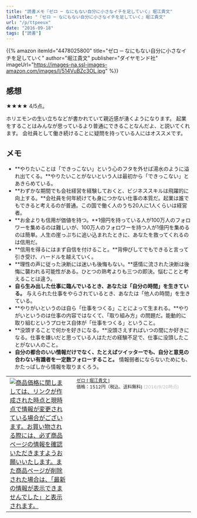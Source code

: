 ```yaml
---
title: "読書メモ『ゼロ ─ なにもない自分に小さなイチを足していく』堀江貴文"
linkTitle: "『ゼロ ─ なにもない自分に小さなイチを足していく』堀江貴文"
url: "/p/ttpeeux"
date: "2016-09-18"
tags: ["読書"]
---
```


{{% amazon
  itemId="4478025800"
  title="ゼロ ─ なにもない自分に小さなイチを足していく"
  author="堀江貴文"
  publisher="ダイヤモンド社"
  imageUrl="https://images-na.ssl-images-amazon.com/images/I/514VuBZc3OL.jpg"
%}}

感想
----

★★★★ 4/5点。

ホリエモンの生い立ちなどが書かれていて親近感が湧くようになります。
起業をすることはみんなが思っているより普通にできることなんだよ、と説いてくれます。
会社員として働き続けることに疑問を持っている人にはオススメです。


メモ
----

- **やりたいことは「できっこない」という心のフタを外せば湯水のように溢れ出てくる。**やりたいことがないという人は最初から「できっこない」とあきらめている。
- **わずかな期間でも会社経営を経験しておくと、ビジネススキルは飛躍的に向上する。**会社員を何年続けても身につかない仕事の本質だ。起業は誰でもできると考えるのが普通。この国で働く人のうち20人に1人くらいは経営者。
- **お金よりも信用が価値を持つ。**1億円を持っている人が100万人のフォロワーを集めるのは難しいが、100万人のフォロワーを持つ人が1億円を集めるのは簡単。人生の崖っぷちに追い込まれたときに、あなたを救ってくれるのは信用だ。
- **信用を得るにはまず自信を付けること。**背伸びしてでもできると言って引き受け、ハードルを越えていく。
- **理性の声に従った決断には迷いも後悔もない。**感情に流された決断は後悔に襲われる可能性がある。ひとつの熟考よりも三つの即決。悩むことと考えることは違う。
- **自ら生み出した仕事に臨んでいるとき、あなたは「自分の時間」を生きている。** 与えられた仕事をやらされているとき、あなたは「他人の時間」を生きている。
- **やりがいというのは自ら「仕事をつくる」ことによって生まれる。**やりがいというのは仕事の内容ではなくて、「取り組み方」の問題だ。能動的に取り組むというプロセス自体が「仕事をつくる」ということ。
- **没頭することで何かを好きになる。**没頭さえすればいつの間にか好きになる。仕事を嫌いだと思っている人はただの経験不足で、仕事に没頭したことがない人のこと。
- **自分の都合のいい情報だけでなく、たとえばツイッターでも、自分と意見の合わない有識者を一定数フォローすること。** 情報弱者にならないためにも、かたっぱしから情報を取りまくろう。

<table><tr><td><a href="http://hb.afl.rakuten.co.jp/hgc/144180a1.9ac213ee.144180a2.e4d0f394/?pc=http%3A%2F%2Fitem.rakuten.co.jp%2Fbook%2F12475312&m=http%3A%2F%2Fm.rakuten.co.jp%2Fbook%2Fi%2F16622837%2F&scid=af_item_tbl&link_type=picttext&ut=eyJwYWdlIjoiaXRlbSIsInR5cGUiOiJwaWN0dGV4dCIsInNpemUiOiIzMDB4MzAwIiwibmFtIjoxLCJuYW1wIjoicmlnaHQiLCJjb20iOjAsImNvbXAiOiJkb3duIiwicHJpY2UiOjEsImJvciI6MCwiY29sIjowLCJ0YXIiOjF9" target="_blank" style="word-wrap:break-word;"  ><img src="http://hbb.afl.rakuten.co.jp/hgb/144180a1.9ac213ee.144180a2.e4d0f394/?me_id=1213310&item_id=16622837&m=https%3A%2F%2Fthumbnail.image.rakuten.co.jp%2F%400_mall%2Fbook%2Fcabinet%2F5802%2F9784478025802.jpg%3F_ex%3D80x80&pc=https%3A%2F%2Fthumbnail.image.rakuten.co.jp%2F%400_mall%2Fbook%2Fcabinet%2F5802%2F9784478025802.jpg%3F_ex%3D300x300&s=300x300&t=picttext" border="0" style="margin:2px" alt="商品価格に関しましては、リンクが作成された時点と現時点で情報が変更されている場合がございます。お買い物される際には、必ず商品ページの情報を確認いただきますようお願いいたします。また商品ページが削除された場合は、「最新の情報が表示できませんでした」と表示されます。" title="商品価格に関しましては、リンクが作成された時点と現時点で情報が変更されている場合がございます。お買い物される際には、必ず商品ページの情報を確認いただきますようお願いいたします。また商品ページが削除された場合は、「最新の情報が表示できませんでした」と表示されます。"></a></td><td style="vertical-align:top;width:310px;"><p style="font-size:12px;line-height:1.4em;text-align:left;margin:0px;padding:2px 6px;word-wrap:break-word"><a href="http://hb.afl.rakuten.co.jp/hgc/144180a1.9ac213ee.144180a2.e4d0f394/?pc=http%3A%2F%2Fitem.rakuten.co.jp%2Fbook%2F12475312&m=http%3A%2F%2Fm.rakuten.co.jp%2Fbook%2Fi%2F16622837%2F&scid=af_item_tbl&link_type=picttext&ut=eyJwYWdlIjoiaXRlbSIsInR5cGUiOiJwaWN0dGV4dCIsInNpemUiOiIzMDB4MzAwIiwibmFtIjoxLCJuYW1wIjoicmlnaHQiLCJjb20iOjAsImNvbXAiOiJkb3duIiwicHJpY2UiOjEsImJvciI6MCwiY29sIjowLCJ0YXIiOjF9" target="_blank" style="word-wrap:break-word;"  >ゼロ [ 堀江貴文 ]</a><br><span >価格：1512円（税込、送料無料)</span> <span style="color:#BBB">(2016/9/20時点)</span></p></td><tr></table>
